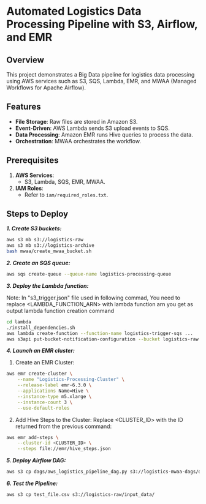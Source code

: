 # Automated Logistics Data Processing Pipeline with S3, Airflow, and EMR

## Overview
This project demonstrates a Big Data pipeline for logistics data processing using AWS services such as S3, SQS, Lambda, EMR, and MWAA (Managed Workflows for Apache Airflow).

## Features
- **File Storage**: Raw files are stored in Amazon S3.
- **Event-Driven**: AWS Lambda sends S3 upload events to SQS.
- **Data Processing**: Amazon EMR runs Hive queries to process the data.
- **Orchestration**: MWAA orchestrates the workflow.



## Prerequisites
1. **AWS Services**:
   - S3, Lambda, SQS, EMR, MWAA.
2. **IAM Roles**:
   - Refer to `iam/required_roles.txt`.

## Steps to Deploy

***1. Create S3 buckets:***
```bash
aws s3 mb s3://logistics-raw
aws s3 mb s3://logistics-archive
bash mwaa/create_mwaa_bucket.sh
```

***2. Create an SQS queue:***
```bash
aws sqs create-queue --queue-name logistics-processing-queue
```

***3. Deploy the Lambda function:***

Note: In "s3_trigger.json" file used in following commad, You need to replace <LAMBDA_FUNCTION_ARN> with lambda function arn you get as output lambda function creation command 
```bash
cd lambda
./install_dependencies.sh
aws lambda create-function --function-name logistics-trigger-sqs ...
aws s3api put-bucket-notification-configuration --bucket logistics-raw --notification-configuration file://../s3/s3_trigger.json
```

***4. Launch an EMR cluster:***

1. Create an EMR Cluster:
```bash
aws emr create-cluster \
    --name "Logistics-Processing-Cluster" \
    --release-label emr-6.3.0 \
    --applications Name=Hive \
    --instance-type m5.xlarge \
    --instance-count 3 \
    --use-default-roles
```

2. Add Hive Steps to the Cluster: Replace <CLUSTER_ID> with the ID returned from the previous command:
```bash
aws emr add-steps \
    --cluster-id <CLUSTER_ID> \
    --steps file://emr/hive_steps.json
```

***5. Deploy Airflow DAG:***
```bash
aws s3 cp dags/aws_logistics_pipeline_dag.py s3://logistics-mwaa-dags/dags/
```

***6. Test the Pipeline:***
```bash
aws s3 cp test_file.csv s3://logistics-raw/input_data/
```

